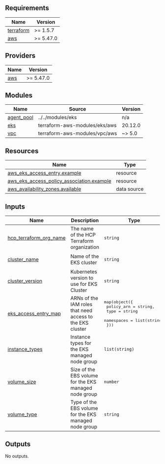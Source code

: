 <!-- BEGIN_TF_DOCS -->
## Requirements

| Name | Version |
|------|---------|
| <a name="requirement_terraform"></a> [terraform](#requirement\_terraform) | >= 1.5.7 |
| <a name="requirement_aws"></a> [aws](#requirement\_aws) | >= 5.47.0 |

## Providers

| Name | Version |
|------|---------|
| <a name="provider_aws"></a> [aws](#provider\_aws) | >= 5.47.0 |

## Modules

| Name | Source | Version |
|------|--------|---------|
| <a name="module_agent_pool"></a> [agent\_pool](#module\_agent\_pool) | ../../modules/eks | n/a |
| <a name="module_eks"></a> [eks](#module\_eks) | terraform-aws-modules/eks/aws | 20.12.0 |
| <a name="module_vpc"></a> [vpc](#module\_vpc) | terraform-aws-modules/vpc/aws | ~> 5.0 |

## Resources

| Name | Type |
|------|------|
| [aws_eks_access_entry.example](https://registry.terraform.io/providers/hashicorp/aws/latest/docs/resources/eks_access_entry) | resource |
| [aws_eks_access_policy_association.example](https://registry.terraform.io/providers/hashicorp/aws/latest/docs/resources/eks_access_policy_association) | resource |
| [aws_availability_zones.available](https://registry.terraform.io/providers/hashicorp/aws/latest/docs/data-sources/availability_zones) | data source |

## Inputs

| Name | Description | Type | Default | Required |
|------|-------------|------|---------|:--------:|
| <a name="input_hcp_terraform_org_name"></a> [hcp\_terraform\_org\_name](#input\_hcp\_terraform\_org\_name) | The name of the HCP Terraform organization | `string` | n/a | yes |
| <a name="input_cluster_name"></a> [cluster\_name](#input\_cluster\_name) | Name of the EKS cluster | `string` | `"hcp-terraform-agent"` | no |
| <a name="input_cluster_version"></a> [cluster\_version](#input\_cluster\_version) | Kubernetes version to use for EKS Cluster | `string` | `"1.30"` | no |
| <a name="input_eks_access_entry_map"></a> [eks\_access\_entry\_map](#input\_eks\_access\_entry\_map) | ARNs of the IAM roles that need access to the EKS cluster | <pre>map(object({<br>    policy_arn = string,<br>    type       = string<br>    namespaces = list(string)<br>  }))</pre> | `{}` | no |
| <a name="input_instance_types"></a> [instance\_types](#input\_instance\_types) | Instance types for the EKS managed node group | `list(string)` | <pre>[<br>  "t3.medium",<br>  "t3a.medium"<br>]</pre> | no |
| <a name="input_volume_size"></a> [volume\_size](#input\_volume\_size) | Size of the EBS volume for the EKS managed node group | `number` | `80` | no |
| <a name="input_volume_type"></a> [volume\_type](#input\_volume\_type) | Type of the EBS volume for the EKS managed node group | `string` | `"gp2"` | no |

## Outputs

No outputs.
<!-- END_TF_DOCS -->